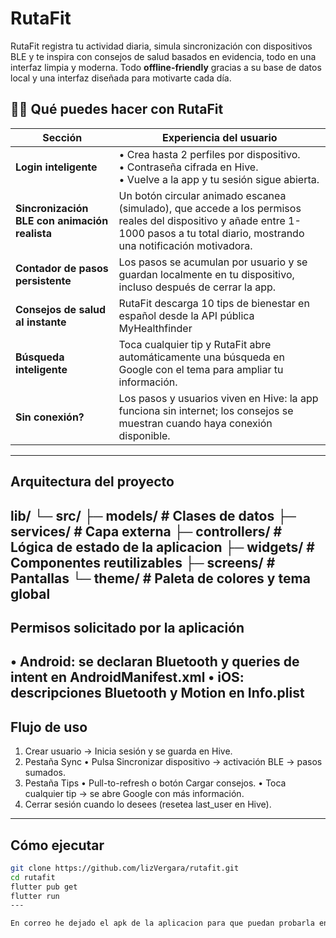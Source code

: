 # RutaFit
RutaFit registra tu actividad diaria, simula sincronización con dispositivos BLE y te inspira con consejos de salud basados en evidencia, todo en una interfaz limpia y moderna. Todo **offline-friendly** gracias
a su base de datos local y una interfaz diseñada para motivarte cada día.

## 🏋️‍♀️ Qué puedes hacer con RutaFit

| Sección | Experiencia del usuario |
|---------|-------------------------|
| **Login inteligente** | • Crea hasta 2 perfiles por dispositivo.<br>• Contraseña cifrada en Hive.<br>• Vuelve a la app y tu sesión sigue abierta.<br>
| **Sincronización BLE con animación realista** | Un botón circular animado escanea (simulado), que accede a los permisos reales del dispositivo y añade entre 1-1000 pasos a tu total diario, mostrando una notificación motivadora. |
| **Contador de pasos persistente** | Los pasos se acumulan por usuario y se guardan localmente en tu dispositivo, incluso después de cerrar la app. |
| **Consejos de salud al instante** | RutaFit descarga 10 tips de bienestar en español desde la API pública MyHealthfinder |
| **Búsqueda inteligente** | Toca cualquier tip y RutaFit abre automáticamente una búsqueda en Google con el tema para ampliar tu información. |
| **Sin conexión?** | Los pasos y usuarios viven en Hive: la app funciona sin internet; los consejos se muestran cuando haya conexión disponible. |

---

## Arquitectura del proyecto
lib/
└─ src/
├─ models/ # Clases de datos
├─ services/ # Capa externa
├─ controllers/ # Lógica de estado de la aplicacion
├─ widgets/ # Componentes reutilizables 
├─ screens/ # Pantallas 
└─ theme/ # Paleta de colores y tema global
---
##  Permisos solicitado por la aplicación
• Android: se declaran Bluetooth y queries de intent en AndroidManifest.xml
• iOS: descripciones Bluetooth y Motion en Info.plist
---

## Flujo de uso
1. Crear usuario → Inicia sesión y se guarda en Hive.
2. Pestaña Sync
     • Pulsa Sincronizar dispositivo → activación BLE → pasos sumados.
3. Pestaña Tips
     • Pull-to-refresh o botón Cargar consejos.
     • Toca cualquier tip → se abre Google con más información.
4. Cerrar sesión cuando lo desees (resetea last_user en Hive).
---
##  Cómo ejecutar
```bash
git clone https://github.com/lizVergara/rutafit.git
cd rutafit
flutter pub get
flutter run
---

En correo he dejado el apk de la aplicacion para que puedan probarla en un dispositivo android.

